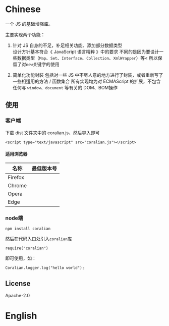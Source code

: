 # Chinese
一个 JS 的基础增强库。

主要实现两个功能：
1. 针对 JS 自身的不足，补足相关功能、添加部分数据类型  
   设计方针基本符合《 JavaScript 语言精粹 》中的要求
   不同的是因为要设计一些数据类型（`Map`、`Set`、`Interface`、`Collection`、`XmlWrapper`）等<
   所以保留了对`new`关键字的使用

2. 简单化功能封装
   包括对一些 JS 中不尽人意的地方进行了封装，或者重新写了一些相适用的方法 / 函数集合
   所有实现均为对 ECMAScript 的扩展，不包含任何与 `window`、`document` 等有关的 DOM、BOM操作

## 使用
### 客户端

下载 dist 文件夹中的 coralian.js，然后导入即可
```
<script type="text/javascript" src="coralian.js"></script>
```
#### 适用浏览器

| 名称 | 最低版本号 |
| --- | --- |
| Firefox | |
| Chrome | |
| Opera | |
| Edge | |

### node端

```
npm install coralian
```

然后在代码入口处引入`coralian`库
```
require("coralian")
```
即可使用，如：
```
Coralian.logger.log("hello world");
```

## License
Apache-2.0


# English
